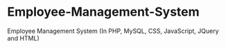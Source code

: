# Employee-Management-System
Employee Management System (In PHP, MySQL, CSS, JavaScript, JQuery and HTML)
